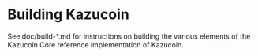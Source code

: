 Building Kazucoin
================

See doc/build-*.md for instructions on building the various
elements of the Kazucoin Core reference implementation of Kazucoin.

